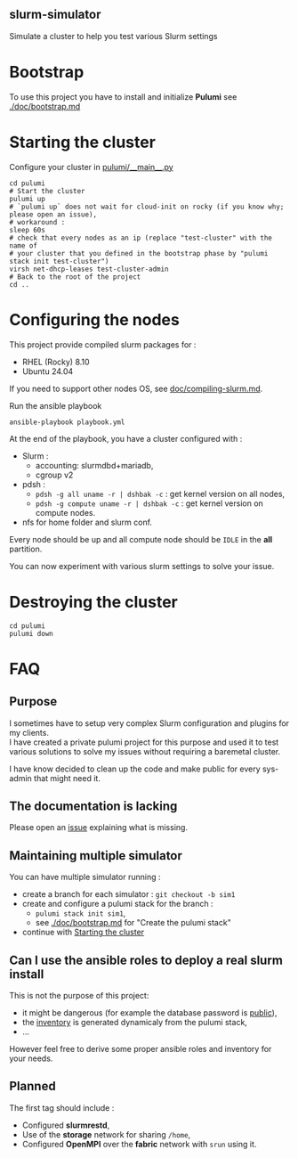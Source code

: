 slurm-simulator
-----------------------

Simulate a cluster to help you test various Slurm settings


# Bootstrap

To use this project you have to install and initialize **Pulumi** see [./doc/bootstrap.md](./doc/bootstrap.md)


# Starting the cluster

Configure your cluster in [pulumi/\_\_main\_\_.py](https://github.com/sdiak/slurm-simulator/blob/3fbbdd2db435a5550db914e4850e2009fae14ee0/pulumi/__main__.py#L15-L27)

```shell
cd pulumi
# Start the cluster
pulumi up
# `pulumi up` does not wait for cloud-init on rocky (if you know why; please open an issue),
# workaround :
sleep 60s
# check that every nodes as an ip (replace "test-cluster" with the name of
# your cluster that you defined in the bootstrap phase by "pulumi stack init test-cluster")
virsh net-dhcp-leases test-cluster-admin
# Back to the root of the project
cd ..
```

# Configuring the nodes

This project provide compiled slurm packages for :
- RHEL (Rocky) 8.10
- Ubuntu 24.04

If you need to support other nodes OS, see [doc/compiling-slurm.md](./doc/compiling-slurm.md).

Run the ansible playbook
```shell
ansible-playbook playbook.yml
```

At the end of the playbook, you have a cluster configured with :

- Slurm :
    - accounting: slurmdbd+mariadb,
    - cgroup v2
- pdsh :
    - `pdsh -g all uname -r | dshbak -c` : get kernel version on all nodes,
    - `pdsh -g compute uname -r | dshbak -c` : get kernel version on compute nodes.
- nfs for home folder and slurm conf.

Every node should be up and all compute node should be `IDLE` in the **all** partition.

You can now experiment with various slurm settings to solve your issue.

# Destroying the cluster

```shell
cd pulumi
pulumi down
```

# FAQ

## Purpose

I sometimes have to setup very complex Slurm configuration and plugins for my clients.\
I have created a private pulumi project for this purpose and used it to test various solutions to solve my issues without requiring a baremetal cluster.

I have know decided to clean up the code and make public for every sys-admin that might need it.

## The documentation is lacking

Please open an [issue](https://github.com/sdiak/slurm-simulator/issues) explaining what is missing.

## Maintaining multiple simulator

You can have multiple simulator running :
- create a branch for each simulator : `git checkout -b sim1`
- create and configure a pulumi stack for the branch :
    - `pulumi stack init sim1`,
    - see [./doc/bootstrap.md](./doc/bootstrap.md) for "Create the pulumi stack"
- continue with [Starting the cluster](#starting-the-cluster)

## Can I use the ansible roles to deploy a real slurm install

This is not the purpose of this project:
- it might be dangerous (for example the database password is [public](https://github.com/sdiak/slurm-simulator/blob/531cb90eae89fecf7e01925ec468cb4d1964ea52/roles/slurm/vars/main.yml#L3)),
- the [inventory](https://github.com/sdiak/slurm-simulator/blob/531cb90eae89fecf7e01925ec468cb4d1964ea52/ansible-hosts) is generated dynamicaly from the pulumi stack,
- ...

However feel free to derive some proper ansible roles and inventory for your needs.


## Planned

The first tag should include :

- Configured **slurmrestd**,
- Use of the **storage** network for sharing `/home`,
- Configured **OpenMPI** over the **fabric** network with `srun` using it.
